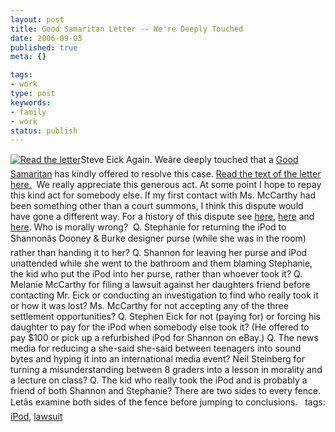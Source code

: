 ```yaml
---
layout: post
title: Good Samaritan Letter -- We're Deeply Touched
date: 2006-09-03
published: true
meta: {}

tags:
- work
type: post
keywords:
- family
- work
status: publish
---
```







[![Read the letter](http://blog.andyeick.com/content/binary/WindowsLiveWriter/GoodSamaritanLetterWereDeeplyTouched_AD2D/GoodSamaritanLetter1Sep062.jpg)](http://www.andyeick.com/_blogMedia/GoodSamaritanLetter1-Sep-06.pdf)Steve Eick Again. Weâre deeply touched that a [Good Samaritan](http://www.andyeick.com/_blogMedia/GoodSamaritanLetter1-Sep-06.pdf) has kindly offered to resolve this case. [Read the text of the letter here.](http://www.andyeick.com/_blogMedia/GoodSamaritanLetter1-Sep-06.pdf)  We really appreciate this generous act. At some point I hope to repay this kind act for somebody else. If my first contact with Ms. McCarthy had been something other than a court summons, I think this dispute would have gone a different way.  For a history of this dispute see [here](http://blog.andyeick.com/2006/08/31/Almost+Settled+The+IPod+Dispute+On+Judge+Mathis+TV+Show.aspx), [here](http://blog.andyeick.com/2006/08/31/No+Music+For+Shannon+Ms+McCarthy+Turns+Down+IPod+And+ITunes+Gift+Certificate.aspx) and [here](http://blog.andyeick.com/2006/09/01/The+Pot+Calls+The+Kettle+Black+What+Happened.aspx).  Who is morally wrong?   Q. Stephanie for returning the iPod to Shannonâs Dooney & Burke designer purse (while she was in the room) rather than handing it to her?  Q. Shannon for leaving her purse and iPod unattended while she went to the bathroom and them blaming Stephanie, the kid who put the iPod into her purse, rather than whoever took it?  Q. Melanie McCarthy for filing a lawsuit against her daughters friend before contacting Mr. Eick or conducting an investigation to find who really took it or how it was lost? Ms. McCarthy for not accepting any of the three settlement opportunities?  Q. Stephen Eick for not (paying for) or forcing his daughter to pay for the iPod when somebody else took it? (He offered to pay $100 or pick up a refurbished iPod for Shannon on eBay.)  Q. The news media for reducing a she-said she-said between teenagers into sound bytes and hyping it into an international media event? Neil Steinberg for turning a misunderstanding between 8 graders into a lesson in morality and a lecture on class?  Q. The kid who really took the iPod and is probably a friend of both Shannon and Stephanie?  There are two sides to every fence. Letâs examine both sides of the fence before jumping to conclusions.     tags: [iPod](http://technorati.com/tag/iPod), [lawsuit](http://technorati.com/tag/lawsuit)

